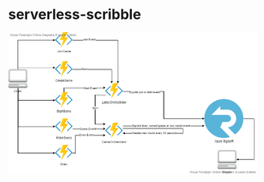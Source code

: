 # serverless-scribble
![alt text](https://github.com/Bjorneer/serverless-scribble/blob/master/DrawThatThing.vpd.png?raw=true)
